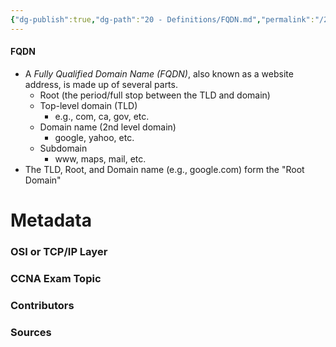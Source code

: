 ```yaml
---
{"dg-publish":true,"dg-path":"20 - Definitions/FQDN.md","permalink":"/20-definitions/fqdn/","tags":["defs_ccna"]}
---
```


#### FQDN
- A *Fully Qualified Domain Name (FQDN)*, also known as a website address, is made up of several parts.
	- Root (the period/full stop between the TLD and domain)
	- Top-level domain (TLD)
		- e.g., com, ca, gov, etc.
	- Domain name (2nd level domain)
		- google, yahoo, etc.
	- Subdomain
		- www, maps, mail, etc.
- The TLD, Root, and Domain name (e.g., google.com) form the "Root Domain"

# Metadata
### OSI or TCP/IP Layer

### CCNA Exam Topic

### Contributors

### Sources

